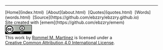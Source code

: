 
***
<div class="footer">
<div class="text-small">
[Home](index.html)  [About](about.html)  [Quotes](quotes.html)  [Words](words.html)  [Source](https://github.com/ebzzry/ebzzry.github.io)
</div>
<div class="text-x-small">
Site created with [emem](https://github.com/ebzzry/emem)
</div>

<div class="text-x-small">
<a rel="license" href="http://creativecommons.org/licenses/by/4.0/"><img alt="Creative Commons License" class="cc" src="images/cc4-88x31.png" /></a><br>
This work by <a xmlns:cc="http://creativecommons.org/ns#" href="https://ebzzry.github.io" property="cc:attributionName" rel="cc:attributionURL">Rommel M. Martinez</a> is licensed under a<br>
<a rel="license" href="http://creativecommons.org/licenses/by/4.0/">Creative Common Attribution 4.0 International License</a>.
</div>

</div>

<script>
(function(i,s,o,g,r,a,m){i['GoogleAnalyticsObject']=r;i[r]=i[r]||function(){
(i[r].q=i[r].q||[]).push(arguments)},i[r].l=1*new Date();a=s.createElement(o),
m=s.getElementsByTagName(o)[0];a.async=1;a.src=g;m.parentNode.insertBefore(a,m)
})(window,document,'script','https://www.google-analytics.com/analytics.js','ga');
ga('create', 'UA-93746003-1', 'auto');
ga('send', 'pageview');
</script>

<script type="text/javascript" src="http://s7.addthis.com/js/300/addthis_widget.js#pubid=ra-58c88ea186912bd5"></script>
